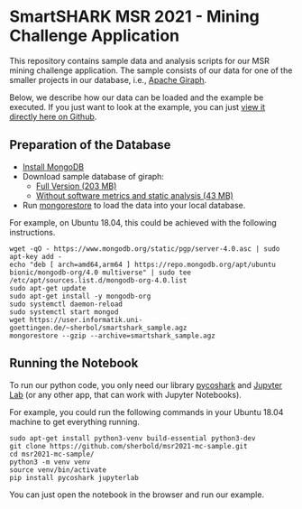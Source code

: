 # SmartSHARK MSR 2021 - Mining Challenge Application

This repository contains sample data and analysis scripts for our MSR mining challenge application. The sample consists of our data for one of the smaller projects in our database, i.e., [Apache Giraph](https://giraph.apache.org/).

Below, we describe how our data can be loaded and the example be executed. If you just want to look at the example, you can just [view it directly here on Github](https://github.com/sherbold/msr2021-mc-sample/blob/master/MSR-MC2021-Sample.ipynb). 

## Preparation of the Database

- [Install MongoDB](https://docs.mongodb.com/manual/installation/#install-mongodb)
- Download sample database of giraph:
  - [Full Version (203 MB)](https://user.informatik.uni-goettingen.de/~sherbol/smartshark_sample.agz)
  - [Without software metrics and static analysis (43 MB)](https://user.informatik.uni-goettingen.de/~sherbol/smartshark_sample_small.agz)
- Run [mongorestore](https://docs.mongodb.com/database-tools/mongorestore/) to load the data into your local database.

For example, on Ubuntu 18.04, this could be achieved with the following instructions. 

```
wget -qO - https://www.mongodb.org/static/pgp/server-4.0.asc | sudo apt-key add -
echo "deb [ arch=amd64,arm64 ] https://repo.mongodb.org/apt/ubuntu bionic/mongodb-org/4.0 multiverse" | sudo tee /etc/apt/sources.list.d/mongodb-org-4.0.list
sudo apt-get update
sudo apt-get install -y mongodb-org
sudo systemctl daemon-reload
sudo systemctl start mongod
wget https://user.informatik.uni-goettingen.de/~sherbol/smartshark_sample.agz
mongorestore --gzip --archive=smartshark_sample.agz
```

## Running the Notebook

To run our python code, you only need our library [pycoshark](https://github.com/smartshark/pycoSHARK) and [Jupyter Lab](https://jupyter.org/install) (or any other app, that can work with Jupyter Notebooks). 

For example, you could run the following commands in your Ubuntu 18.04 machine to get everything running.

```
sudo apt-get install python3-venv build-essential python3-dev
git clone https://github.com/sherbold/msr2021-mc-sample.git
cd msr2021-mc-sample/
python3 -m venv venv
source venv/bin/activate
pip install pycoshark jupyterlab
```

You can just open the notebook in the browser and run our example.
